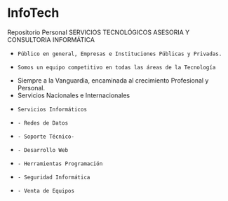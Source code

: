 # InfoTech
Repositorio Personal
SERVICIOS TECNOLÓGICOS ASESORIA Y CONSULTORIA INFORMÁTICA

-	  Público en general, Empresas e Instituciones Públicas y Privadas.
-	  Somos un equipo competitivo en todas las áreas de la Tecnología
-  	Siempre a la Vanguardia, encaminada al crecimiento Profesional y Personal.
- 	Servicios Nacionales e Internacionales
  - 	Servicios Informáticos
  - 	- Redes de Datos
  - 	- Soporte Técnico-
  - 	- Desarrollo Web
  - 	- Herramientas Programación
  - 	- Seguridad Informática
  - 	- Venta de Equipos
